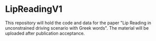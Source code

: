 # LipReadingV1

This repository will hold the code and data for the paper   "Lip Reading in unconstrained driving scenario with Greek words".
The material will be uploaded after publication acceptance.
